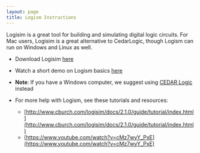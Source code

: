 ```yaml
---
layout: page
title: Logism Instructions 
---
```


Logisim is a great tool for building and simulating digital logic circuits. For Mac users, Logisim is a great alternative to CedarLogic, though Logism can run on Windows and Linux as well. 


- Download Logisim [here](https://sourceforge.net/projects/circuit/)
- Watch a short demo on Logism basics [here](https://youtu.be/rQOv0h-4TEo)
- **Note**: If you have a Windows computer, we suggest using [CEDAR Logic](cedarlogic_tutorial.md) instead 

- For more help with Logism, see these tutorials and resources: 
	- [http://www.cburch.com/logisim/docs/2.1.0/guide/tutorial/index.html](http://www.cburch.com/logisim/docs/2.1.0/guide/tutorial/index.html)
	- [https://www.youtube.com/watch?v=cMz7wyY_PxE](https://www.youtube.com/watch?v=cMz7wyY_PxE)


